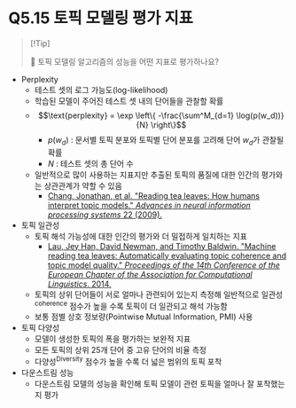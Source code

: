 # Q5.15 토픽 모델링 평가 지표

>   [!Tip]
>
>   🙋 토픽 모델링 알고리즘의 성능을 어떤 지표로 평가하나요?

- Perplexity
	- 테스트 셋의 로그 가능도(log-likelihood)
	- 학습된 모델이 주어진 테스트 셋 내의 단어들을 관찰할 확률 
	- $$\text{perplexity} = \exp \left\{ -\frac{\sum^M_{d=1} \log(p(w_d))}{N} \right\}$$
		- $p(w_d)$ : 문서별 토픽 분포와 토픽별 단어 분포를 고려해 단어 $w_d$가 관찰될 확률
		- $N$ : 테스트 셋의 총 단어 수
	- 일반적으로 많이 사용하는 지표지만 추출된 토픽의 품질에 대한 인간의 평가와는 상관관계가 약할 수 있음
		- [Chang, Jonathan, et al. "Reading tea leaves: How humans interpret topic models." _Advances in neural information processing systems_ 22 (2009).](https://proceedings.neurips.cc/paper_files/paper/2009/file/f92586a25bb3145facd64ab20fd554ff-Paper.pdf)
- 토픽 일관성
	- 토픽 해석 가능성에 대한 인간의 평가와 더 밀접하게 일치하는 지표
		- [Lau, Jey Han, David Newman, and Timothy Baldwin. "Machine reading tea leaves: Automatically evaluating topic coherence and topic model quality." _Proceedings of the 14th Conference of the European Chapter of the Association for Computational Linguistics_. 2014.](https://aclanthology.org/E14-1056.pdf)
	- 토픽의 상위 단어들이 서로 얼마나 관련되어 있는지 측정해 일반적으로 일관성<sup>coherence</sup> 점수가 높을 수록 토픽이 더 일관되고 해석 가능함
	- 보통 점별 상호 정보량(Pointwise Mutual Information, PMI) 사용
- 토픽 다양성
	- 모델이 생성한 토픽의 폭을 평가하는 보완적 지표
	- 모든 토픽의 상위 25개 단어 중 고유 단어의 비율 측정
	- 다양성<sup>Diversity</sup> 점수가 높을 수록 더 넓은 범위의 토픽 포착
- 다운스트림 성능
	- 다운스트림 모델의 성능을 확인해 토픽 모델이 관련 토픽을 얼마나 잘 포착했는지 평가